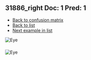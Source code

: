 ## 31886_right Doc: 1 Pred: 1
- [Back to confusion matrix](https://github.com/juliandewit/kaggle_retinopathy/blob/master/matrix.md)
- [Back to list](https://github.com/juliandewit/kaggle_retinopathy/blob/master/lists/11/list.md)
- [Next example in list](https://github.com/juliandewit/kaggle_retinopathy/blob/master/lists/11/31/31932_left.md)

![Eye](https://retinopaty.blob.core.windows.net/size1024/31886_right_1.jpeg)

### 

![Eye]()
